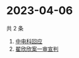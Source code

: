 # 2023-04-06

共 2 条

<!-- BEGIN -->
<!-- 最后更新时间 Thu Apr 06 2023 01:07:10 GMT+0800 (China Standard Time) -->

1. [中电科回应](https://www.zhihu.com/search?q=中电科回应)
1. [翟欣欣案一审宣判](https://www.zhihu.com/search?q=翟欣欣案一审宣判)

<!-- END -->
